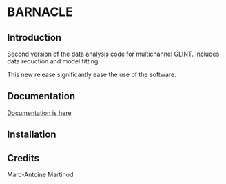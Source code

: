 # BARNACLE

## Introduction
Second version of the data analysis code for multichannel GLINT. Includes data reduction and model fitting.

This new release significantly ease the use of the software.

## Documentation
[Documentation is here]()

## Installation

## Credits
Marc-Antoine Martinod

